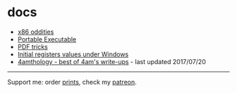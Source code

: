 # docs
* [x86 oddities](x86/x86.md)
* [Portable Executable](PE/PE.md)
* [PDF tricks](PDF/PDF.md)
* [Initial registers values under Windows](InitialValues.md)
* [4amthology - best of 4am's write-ups](4amthology/README.md) - last updated 2017/07/20

---

Support me: order [prints](http://prints.corkami.com/), check my [patreon](https://www.patreon.com/corkami).
